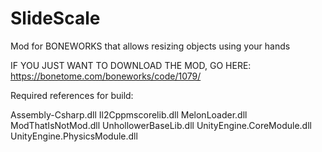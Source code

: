 # SlideScale
Mod for BONEWORKS that allows resizing objects using your hands

IF YOU JUST WANT TO DOWNLOAD THE MOD, GO HERE: https://bonetome.com/boneworks/code/1079/


Required references for build:

Assembly-Csharp.dll
Il2Cppmscorelib.dll
MelonLoader.dll
ModThatIsNotMod.dll
UnhollowerBaseLib.dll
UnityEngine.CoreModule.dll
UnityEngine.PhysicsModule.dll
